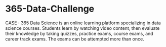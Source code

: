 # 365-Data-Challenge
CASE : 365 Data Science is an online learning platform specializing in data science courses. Students learn by watching video content, then evaluate their knowledge by taking quizzes, practice exams, course exams, and career track exams. The exams can be attempted more than once.
